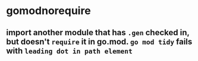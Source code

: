 # gomodnorequire

## import another module that has `.gen` checked in, but doesn't `require` it in go.mod. `go mod tidy` fails with `leading dot in path element`
